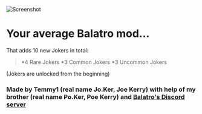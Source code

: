 ![Screenshot](JokingAround/logo/JALogo.png)

# Your average Balatro mod…

That adds 10 new Jokers in total:

> *4 Rare Jokers
> *3 Common Jokers
> *3 Uncommon Jokers

(Jokers are unlocked from the beginning)

### Made by Temmy1 (real name Jo.Ker, Joe Kerry) with help of my brother (real name Po.Ker, Poe Kerry) and [Balatro's Discord server](https://discord.com/invite/balatro)
